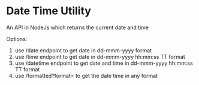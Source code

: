 # Date Time Utility
An API in NodeJs which returns the current date and time

Options:
1. use /date endpoint to get date in dd-mmm-yyyy format
2. use /time endpoint to get date in dd-mmm-yyyy hh:mm:ss TT format
3. use /datetime endpoint to get date and time in dd-mmm-yyyy  hh:mm:ss TT format
4. use /formatted?format=<format> to get the date time in any format

